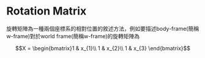 # Rotation Matrix
旋轉矩陣為一種兩個座標系的相對位置的敘述方法，例如要描述body-frame(簡稱w-frame)對於world frame(簡稱w-frame)的旋轉矩陣為

<!-- $$
\begin{bmatrix}
x^{w}_{b} & y^{w}_{b} & z^{w}_{b}  
\end{bmatrix}
$$ -->



$$X = \begin{bmatrix}1 & x_{1}\\
1 & x_{2}\\
1 & x_{3}
\end{bmatrix}$$